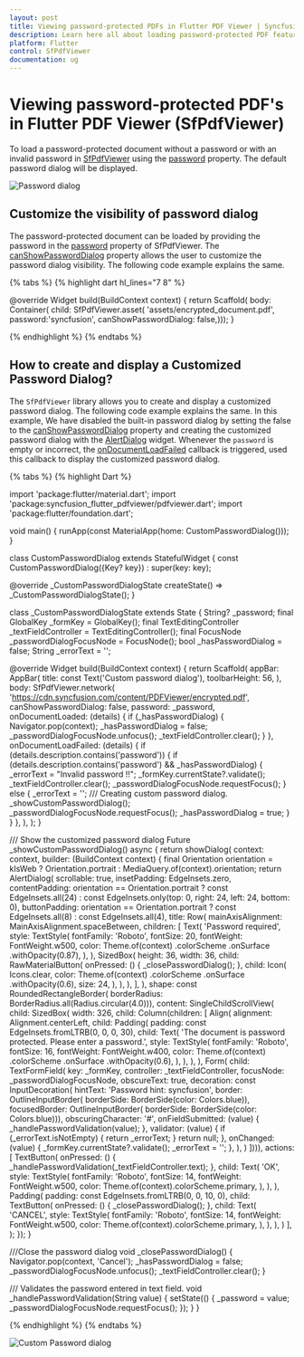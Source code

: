 ```yaml
---
layout: post
title: Viewing password-protected PDFs in Flutter PDF Viewer | Syncfusion
description: Learn here all about loading password-protected PDF feature of Syncfusion Flutter PDF Viewer (SfPdfViewer) widget and more.
platform: Flutter
control: SfPdfViewer
documentation: ug
---
```


# Viewing password-protected PDF's in Flutter PDF Viewer (SfPdfViewer)

To load a password-protected document without a password or with an invalid password in [SfPdfViewer](https://pub.dev/documentation/syncfusion_flutter_pdfviewer/latest/pdfviewer/SfPdfViewer-class.html) using the [password](https://pub.dev/documentation/syncfusion_flutter_pdfviewer/latest/pdfviewer/SfPdfViewer/password.html) property. The default password dialog will be displayed.

![Password dialog](images/password-dialog/password-dialog.png)

## Customize the visibility of password dialog

The password-protected document can be loaded by providing the password in the [password](https://pub.dev/documentation/syncfusion_flutter_pdfviewer/latest/pdfviewer/SfPdfViewer/password.html) property of SfPdfViewer. The [canShowPasswordDialog](https://pub.dev/documentation/syncfusion_flutter_pdfviewer/latest/pdfviewer/SfPdfViewer/canShowPasswordDialog.html) property allows the user to customize the password dialog visibility. The following code example explains the same.

{% tabs %}
{% highlight dart hl_lines="7 8" %}

@override
Widget build(BuildContext context) {
  return Scaffold(
      body: Container(
          child: SfPdfViewer.asset(
              'assets/encrypted_document.pdf',
            password:'syncfusion',
            canShowPasswordDialog: false,)));
}

{% endhighlight %}
{% endtabs %}

## How to create and display a Customized Password Dialog?

The `SfPdfViewer` library allows you to create and display a customized password dialog. The following code example explains the same.
In this example, We have disabled the built-in password dialog by setting the false to the [canShowPasswordDialog](https://pub.dev/documentation/syncfusion_flutter_pdfviewer/latest/pdfviewer/SfPdfViewer/canShowPasswordDialog.html) property and creating the customized password dialog with the [AlertDialog](https://api.flutter.dev/flutter/material/AlertDialog-class.html) widget. Whenever the `password` is empty or incorrect, the [onDocumentLoadFailed](https://pub.dev/documentation/syncfusion_flutter_pdfviewer/latest/pdfviewer/SfPdfViewer/onDocumentLoadFailed.html) callback is triggered, used this callback to display the customized password dialog.

{% tabs %}
{% highlight Dart %}

import 'package:flutter/material.dart';
import 'package:syncfusion_flutter_pdfviewer/pdfviewer.dart';
import 'package:flutter/foundation.dart';

void main() {
  runApp(const MaterialApp(home: CustomPasswordDialog()));
}

class CustomPasswordDialog extends StatefulWidget {
  const CustomPasswordDialog({Key? key}) : super(key: key);

  @override
  _CustomPasswordDialogState createState() => _CustomPasswordDialogState();
}

class _CustomPasswordDialogState extends State<CustomPasswordDialog> {
  String? _password;
  final GlobalKey<FormFieldState> _formKey = GlobalKey<FormFieldState>();
  final TextEditingController _textFieldController = TextEditingController();
  final FocusNode _passwordDialogFocusNode = FocusNode();
  bool _hasPasswordDialog = false;
  String _errorText = '';

  @override
  Widget build(BuildContext context) {
    return Scaffold(
      appBar: AppBar(
        title: const Text('Custom password dialog'),
        toolbarHeight: 56,
      ),
      body: SfPdfViewer.network(
        'https://cdn.syncfusion.com/content/PDFViewer/encrypted.pdf',
        canShowPasswordDialog: false,
        password: _password,
        onDocumentLoaded: (details) {
          if (_hasPasswordDialog) {
            Navigator.pop(context);
            _hasPasswordDialog = false;
            _passwordDialogFocusNode.unfocus();
            _textFieldController.clear();
          }
        },
        onDocumentLoadFailed: (details) {
          if (details.description.contains('password')) {
            if (details.description.contains('password') &&
                _hasPasswordDialog) {
              _errorText = "Invalid password !!";
              _formKey.currentState?.validate();
              _textFieldController.clear();
              _passwordDialogFocusNode.requestFocus();
            } else {
              _errorText = '';
              /// Creating custom password dialog.
              _showCustomPasswordDialog();
              _passwordDialogFocusNode.requestFocus();
              _hasPasswordDialog = true;
            }
          }
        },
      ),
    );
  }

  /// Show the customized password dialog
  Future<void> _showCustomPasswordDialog() async {
    return showDialog<void>(
        context: context,
        builder: (BuildContext context) {
          final Orientation orientation = kIsWeb
              ? Orientation.portrait
              : MediaQuery.of(context).orientation;
          return AlertDialog(
            scrollable: true,
            insetPadding: EdgeInsets.zero,
            contentPadding: orientation == Orientation.portrait
                ? const EdgeInsets.all(24)
                : const EdgeInsets.only(top: 0, right: 24, left: 24, bottom: 0),
            buttonPadding: orientation == Orientation.portrait
                ? const EdgeInsets.all(8)
                : const EdgeInsets.all(4),
            title: Row(
              mainAxisAlignment: MainAxisAlignment.spaceBetween,
              children: <Widget>[
                Text(
                  'Password required',
                  style: TextStyle(
                    fontFamily: 'Roboto',
                    fontSize: 20,
                    fontWeight: FontWeight.w500,
                    color: Theme.of(context)
                        .colorScheme
                        .onSurface
                        .withOpacity(0.87),
                  ),
                ),
                SizedBox(
                  height: 36,
                  width: 36,
                  child: RawMaterialButton(
                    onPressed: () {
                      _closePasswordDialog();
                    },
                    child: Icon(
                      Icons.clear,
                      color: Theme.of(context)
                          .colorScheme
                          .onSurface
                          .withOpacity(0.6),
                      size: 24,
                    ),
                  ),
                ),
              ],
            ),
            shape: const RoundedRectangleBorder(
                borderRadius: BorderRadius.all(Radius.circular(4.0))),
            content: SingleChildScrollView(
                child: SizedBox(
                    width: 326,
                    child: Column(children: <Widget>[
                      Align(
                        alignment: Alignment.centerLeft,
                        child: Padding(
                          padding: const EdgeInsets.fromLTRB(0, 0, 0, 30),
                          child: Text(
                            'The document is password protected. Please enter a password.',
                            style: TextStyle(
                              fontFamily: 'Roboto',
                              fontSize: 16,
                              fontWeight: FontWeight.w400,
                              color: Theme.of(context)
                                  .colorScheme
                                  .onSurface
                                  .withOpacity(0.6),
                            ),
                          ),
                        ),
                      ),
                      Form(
                        child: TextFormField(
                          key: _formKey,
                          controller: _textFieldController,
                          focusNode: _passwordDialogFocusNode,
                          obscureText: true,
                          decoration: const InputDecoration(
                              hintText: 'Password hint: syncfusion',
                              border: OutlineInputBorder(
                                  borderSide: BorderSide(color: Colors.blue)),
                              focusedBorder: OutlineInputBorder(
                                  borderSide: BorderSide(color: Colors.blue))),
                          obscuringCharacter: '#',
                          onFieldSubmitted: (value) {
                            _handlePasswordValidation(value);
                          },
                          validator: (value) {
                            if (_errorText.isNotEmpty) {
                              return _errorText;
                            }
                            return null;
                          },
                          onChanged: (value) {
                            _formKey.currentState?.validate();
                            _errorText = '';
                          },
                        ),
                      )
                    ]))),
            actions: <Widget>[
              TextButton(
                onPressed: () {
                  _handlePasswordValidation(_textFieldController.text);
                },
                child: Text(
                  'OK',
                  style: TextStyle(
                    fontFamily: 'Roboto',
                    fontSize: 14,
                    fontWeight: FontWeight.w500,
                    color: Theme.of(context).colorScheme.primary,
                  ),
                ),
              ),
              Padding(
                padding: const EdgeInsets.fromLTRB(0, 0, 10, 0),
                child: TextButton(
                  onPressed: () {
                    _closePasswordDialog();
                  },
                  child: Text(
                    'CANCEL',
                    style: TextStyle(
                      fontFamily: 'Roboto',
                      fontSize: 14,
                      fontWeight: FontWeight.w500,
                      color: Theme.of(context).colorScheme.primary,
                    ),
                  ),
                ),
              )
            ],
          );
        });
  }

  ///Close the password dialog
  void _closePasswordDialog() {
    Navigator.pop(context, 'Cancel');
    _hasPasswordDialog = false;
    _passwordDialogFocusNode.unfocus();
    _textFieldController.clear();
  }

  /// Validates the password entered in text field.
  void _handlePasswordValidation(String value) {
    setState(() {
      _password = value;
      _passwordDialogFocusNode.requestFocus();
    });
  }
}

{% endhighlight %}
{% endtabs %}

![Custom Password dialog](images/password-dialog/custompassword-dialog.png)
